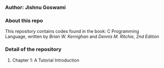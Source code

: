 ### Author: Jishnu Goswami

### About this repo
This repository contains codes found in the book: C Programming Language, written by *Brian W. Kernighan* and *Dennis M. Ritchie*, *2nd Edition*

### Detail of the repository
1. Chapter 1: A Tutorial Introduction
